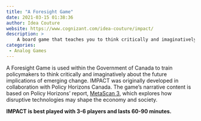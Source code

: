 ```yaml
---
title: "A Foresight Game"
date: 2021-03-15 01:38:36
author: Idea Couture
website: https://www.cognizant.com/idea-couture/impact/
description: >
    A board game that teaches you to think critically and imaginatively about emerging technology and the future of society.
categories:
 - Analog Games
---
```


A Foresight Game is used within the Government of Canada to train policymakers to think critically and imaginatively about the future implications of emerging change. IMPACT was originally developed in collaboration with Policy Horizons Canada. The game’s narrative content is based on Policy Horizons’ report, [MetaScan 3](http://www.horizons.gc.ca/sites/default/files/Publication-alt-format/pdf_version_0239_6698kb-45pages.pdf), which explores how disruptive technologies may shape the economy and society.

**IMPACT is best played with 3-6 players and lasts 60-90 minutes.**
